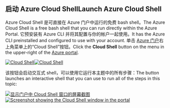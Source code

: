 ## <a name="launch-azure-cloud-shell"></a><span data-ttu-id="486bc-101">启动 Azure Cloud Shell</span><span class="sxs-lookup"><span data-stu-id="486bc-101">Launch Azure Cloud Shell</span></span>

<span data-ttu-id="486bc-102">Azure Cloud Shell 是可直接在 Azure 门户中运行的免费 bash shell。</span><span class="sxs-lookup"><span data-stu-id="486bc-102">The Azure Cloud Shell is a free bash shell that you can run directly within the Azure Portal.</span></span> <span data-ttu-id="486bc-103">它预安装有 Azure CLI 并将其配置与你的帐户一起使用。</span><span class="sxs-lookup"><span data-stu-id="486bc-103">It has the Azure CLI preinstalled and configured to use with your account.</span></span> <span data-ttu-id="486bc-104">单击 [Azure 门户](https://portal.azure.com)右上角菜单上的“Cloud Shell”按钮。</span><span class="sxs-lookup"><span data-stu-id="486bc-104">Click the **Cloud Shell** button on the menu in the upper-right of the [Azure portal](https://portal.azure.com).</span></span>

<span data-ttu-id="486bc-105">[![Cloud Shell](../media/cloud-shell-try-it/cloud-shell-menu.png)](https://portal.azure.com)</span><span class="sxs-lookup"><span data-stu-id="486bc-105">[![Cloud Shell](../media/cloud-shell-try-it/cloud-shell-menu.png)](https://portal.azure.com)</span></span>

<span data-ttu-id="486bc-106">该按钮会启动交互式 shell，可以使用它运行本主题中的所有步骤：</span><span class="sxs-lookup"><span data-stu-id="486bc-106">The button launches an interactive shell that you can use to run all of the steps in this topic:</span></span>

<span data-ttu-id="486bc-107">[![显示门户中 Cloud Shell 窗口的屏幕截图](../media/cloud-shell-try-it/cloud-shell-safari.png)](https://portal.azure.com)</span><span class="sxs-lookup"><span data-stu-id="486bc-107">[![Screenshot showing the Cloud Shell window in the portal](../media/cloud-shell-try-it/cloud-shell-safari.png)](https://portal.azure.com)</span></span>